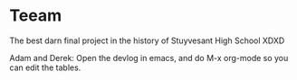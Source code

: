 # Teeam
The best darn final project in the history of Stuyvesant High School XDXD

Adam and Derek:
Open the devlog in emacs, and do M-x org-mode so you can edit the tables.